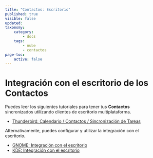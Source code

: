 ```yaml
---
title: "Contactos: Escritorio"
published: true
visible: false
updated:
taxonomy:
    category:
        - docs
    tags:
        - nube
        - contactos
page-toc:
    active: false
---
```


# Integración con el escritorio de los Contactos

Puedes leer los siguientes tutoriales para tener tus **Contactos** sincronizados utilizando clientes de escritorio multiplataforma.

- [Thunderbird: Calendario / Contactos / Sincronización de Tareas](/tutorials/cloud/clients/desktop/multiplatform/thunderbird-calendar-contacts)

Alternativamente, puedes configurar y utilizar la integración con el escritorio.

- [GNOME: Integración con el escritorio](/tutorials/cloud/clients/desktop/gnu-linux/gnome-desktop-integration)
- [KDE: Integración con el escritorio](/tutorials/cloud/clients/desktop/gnu-linux/kde-desktop-integration)
